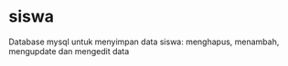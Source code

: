 # siswa
Database mysql untuk menyimpan data siswa: menghapus, menambah, mengupdate dan mengedit data
